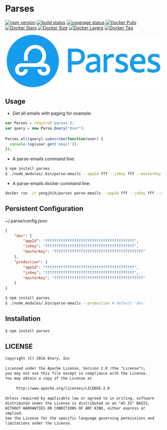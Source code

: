 # Parses

[![npm version][npm-image]][npm-url]
[![build status][travis-image]][travis-url]
[![coverage status][coveralls-image]][coveralls-url]
[![Docker Pulls](https://img.shields.io/docker/pulls/yongjhih/parses.svg)](https://hub.docker.com/r/yongjhih/parses/)
[![Docker Stars](https://img.shields.io/docker/stars/yongjhih/parses.svg)](https://hub.docker.com/r/yongjhih/parses/)
[![Docker Size](https://img.shields.io/imagelayers/image-size/yongjhih/parses/latest.svg)](https://imagelayers.io/?images=yongjhih/parses:latest)
[![Docker Layers](https://img.shields.io/imagelayers/layers/yongjhih/parses/latest.svg)](https://imagelayers.io/?images=yongjhih/parses:latest)
[![Docker Tag](https://img.shields.io/github/tag/yongjhih/parses.js.svg)](https://hub.docker.com/r/yongjhih/parses.js/tags/)

[npm-image]: https://img.shields.io/npm/v/parses.svg?style=flat-square
[npm-url]: https://www.npmjs.com/package/parses
[travis-image]: https://img.shields.io/travis/yongjhih/parses.js.svg?style=flat-square
[travis-url]: https://travis-ci.org/yongjhih/parses.js
[coveralls-image]: https://img.shields.io/coveralls/yongjhih/parses.js.svg?style=flat-square
[coveralls-url]: https://coveralls.io/r/yongjhih/parses.js

![](art/parses.png)

## Usage

* Get all emails with paging for example:

```js
var Parses = require('parses');
var query = new Parse.Query("User");

Parses.all(query).subscribe(function(user) {
  console.log(user.get('email'));
});
```

* A parse-emails command line:

```sh
$ npm install parses
$ ./node_modules/.bin/parse-emails --appId fff --jsKey fff --masterKey fff
```

* A parse-emails docker command line:

```sh
docker run -it yongjhih/parses parse-emails --appId fff --jsKey fff --masterKey fff
```

## Persistent Configuration

~/.parse/config.json:

```json
{
    "dev": {
        "appId": "ffffffffffffffffffffffffffffffffffffffff",
        "jsKey": "ffffffffffffffffffffffffffffffffffffffff",
        "masterKey": "ffffffffffffffffffffffffffffffffffffffff"
    },
    "production": {
        "appId": "ffffffffffffffffffffffffffffffffffffffff",
        "jsKey": "ffffffffffffffffffffffffffffffffffffffff",
        "masterKey": "ffffffffffffffffffffffffffffffffffffffff"
    }
}
```

```sh
$ npm install parses
$ ./node_modules/.bin/parse-emails --production # default 'dev'
```

## Installation

```sh
$ npm install parses
```

## LICENSE

```
Copyright (C) 2016 8tory, Inc

Licensed under the Apache License, Version 2.0 (the "License");
you may not use this file except in compliance with the License.
You may obtain a copy of the License at

     http://www.apache.org/licenses/LICENSE-2.0

Unless required by applicable law or agreed to in writing, software
distributed under the License is distributed on an "AS IS" BASIS,
WITHOUT WARRANTIES OR CONDITIONS OF ANY KIND, either express or implied.
See the License for the specific language governing permissions and
limitations under the License.
```
